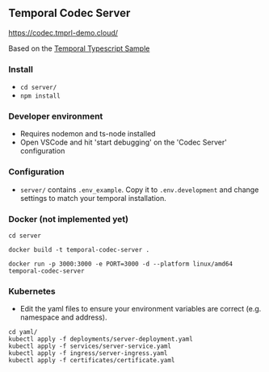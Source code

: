 ## Temporal Codec Server
https://codec.tmprl-demo.cloud/

Based on the [Temporal Typescript Sample](https://github.com/temporalio/samples-typescript/blob/main/encryption/src/codec-server.ts)

### Install
- `cd server/`
- `npm install`

### Developer environment
- Requires nodemon and ts-node installed
- Open VSCode and hit 'start debugging' on the 'Codec Server' configuration

### Configuration
- `server/` contains `.env_example`. Copy it to `.env.development` and change settings to match your temporal installation.

### Docker (not implemented yet)

`cd server`

`docker build -t temporal-codec-server .`

`docker run -p 3000:3000 -e PORT=3000 -d --platform linux/amd64 temporal-codec-server`

### Kubernetes

- Edit the yaml files to ensure your environment variables are correct (e.g. namespace and address).

```
cd yaml/
kubectl apply -f deployments/server-deployment.yaml
kubectl apply -f services/server-service.yaml
kubectl apply -f ingress/server-ingress.yaml
kubectl apply -f certificates/certificate.yaml
```